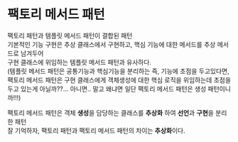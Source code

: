 팩토리 메서드 패턴
===============
팩토리 패턴과 템플릿 메서드 패턴이 결합된 패턴  
기본적인 기능 구현은 추상 클래스에서 구현하고, 핵심 기능에 대한 메서드를 추상 메서드로 남겨두어  
구현 클래스에 위임하는 템플릿 메서드 패턴과 유사하다.  
(템플릿 메서드 패턴은 공통기능과 핵심기능을 분리하는 즉, 기능에 초점을 두고있다면,  
팩토리 메서드 패턴은 구현 클래스에게 객체생성에 대한 핵심 로직을 위임하는데 초점을 두고 있는게 아닐까??... 아니면.. 말고
왜냐면 일단 팩토리 메서드 패턴은 생성 패턴이니까!!!)  

팩토리 메서드 패턴은 객체 **생성**을 담당하는 클래스를 **추상화** 하여 **선언**과 **구현**을 분리한 패턴  
잘 기억하자, 팩토리 패턴과 팩토리 메서드 패턴의 차이는 **추상화**이다.  



